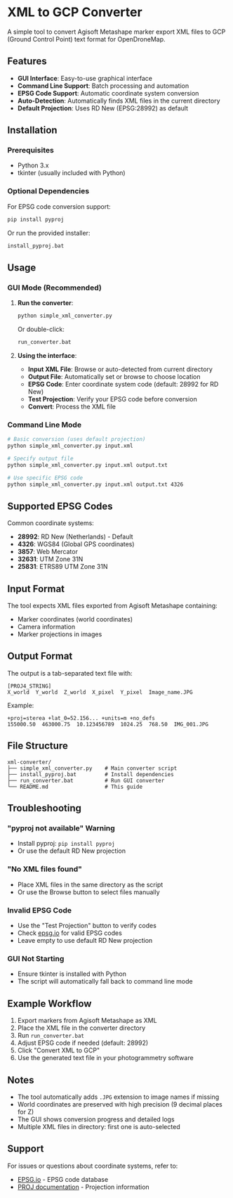 # XML to GCP Converter

A simple tool to convert Agisoft Metashape marker export XML files to GCP (Ground Control Point) text format for OpenDroneMap.

## Features

- **GUI Interface**: Easy-to-use graphical interface
- **Command Line Support**: Batch processing and automation
- **EPSG Code Support**: Automatic coordinate system conversion
- **Auto-Detection**: Automatically finds XML files in the current directory
- **Default Projection**: Uses RD New (EPSG:28992) as default

## Installation

### Prerequisites
- Python 3.x
- tkinter (usually included with Python)

### Optional Dependencies
For EPSG code conversion support:
```bash
pip install pyproj
```

Or run the provided installer:
```bash
install_pyproj.bat
```

## Usage

### GUI Mode (Recommended)

1. **Run the converter**:
   ```bash
   python simple_xml_converter.py
   ```
   Or double-click:
   ```bash
   run_converter.bat
   ```

2. **Using the interface**:
   - **Input XML File**: Browse or auto-detected from current directory
   - **Output File**: Automatically set or browse to choose location
   - **EPSG Code**: Enter coordinate system code (default: 28992 for RD New)
   - **Test Projection**: Verify your EPSG code before conversion
   - **Convert**: Process the XML file

### Command Line Mode

```bash
# Basic conversion (uses default projection)
python simple_xml_converter.py input.xml

# Specify output file
python simple_xml_converter.py input.xml output.txt

# Use specific EPSG code
python simple_xml_converter.py input.xml output.txt 4326
```

## Supported EPSG Codes

Common coordinate systems:
- **28992**: RD New (Netherlands) - Default
- **4326**: WGS84 (Global GPS coordinates)
- **3857**: Web Mercator
- **32631**: UTM Zone 31N
- **25831**: ETRS89 UTM Zone 31N

## Input Format

The tool expects XML files exported from Agisoft Metashape containing:
- Marker coordinates (world coordinates)
- Camera information
- Marker projections in images

## Output Format

The output is a tab-separated text file with:
```
[PROJ4_STRING]
X_world  Y_world  Z_world  X_pixel  Y_pixel  Image_name.JPG
```

Example:
```
+proj=sterea +lat_0=52.156... +units=m +no_defs	
155000.50  463000.75  10.123456789  1024.25  768.50  IMG_001.JPG
```

## File Structure

```
xml-converter/
├── simple_xml_converter.py    # Main converter script
├── install_pyproj.bat         # Install dependencies
├── run_converter.bat          # Run GUI converter
└── README.md                  # This guide
```

## Troubleshooting

### "pyproj not available" Warning
- Install pyproj: `pip install pyproj`
- Or use the default RD New projection

### "No XML files found"
- Place XML files in the same directory as the script
- Or use the Browse button to select files manually

### Invalid EPSG Code
- Use the "Test Projection" button to verify codes
- Check [epsg.io](https://epsg.io) for valid EPSG codes
- Leave empty to use default RD New projection

### GUI Not Starting
- Ensure tkinter is installed with Python
- The script will automatically fall back to command line mode

## Example Workflow

1. Export markers from Agisoft Metashape as XML
2. Place the XML file in the converter directory
3. Run `run_converter.bat`
4. Adjust EPSG code if needed (default: 28992)
5. Click "Convert XML to GCP"
6. Use the generated text file in your photogrammetry software

## Notes

- The tool automatically adds `.JPG` extension to image names if missing
- World coordinates are preserved with high precision (9 decimal places for Z)
- The GUI shows conversion progress and detailed logs
- Multiple XML files in directory: first one is auto-selected

## Support

For issues or questions about coordinate systems, refer to:
- [EPSG.io](https://epsg.io) - EPSG code database
- [PROJ documentation](https://proj.org) - Projection information
